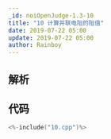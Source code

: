 ```yaml
---
_id: noiOpenJudge-1.3-10
title: "10 计算并联电阻的阻值"
date: 2019-07-22 05:00
update: 2019-07-22 05:00
author: Rainboy
---
```


## 解析

## 代码

```c
<%-include("10.cpp")%>
```

